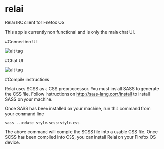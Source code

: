 # relai
Relai IRC client for Firefox OS

This app is currently non functional and is only the main chat UI.

#Connection UI

![alt tag](http://i.imgur.com/NtFy48m.png)

#Chat UI

![alt tag](http://i.imgur.com/qCj2kWm.png)

#Compile instructions

Relai uses SCSS as a CSS preproccessor. You must install SASS to generate the CSS file.
Follow instructions on http://sass-lang.com/install to install SASS on your machine.

Once SASS has been installed on your machine, run this command from your command line

```sass --update style.scss:style.css```

The above command will compile the SCSS file into a usable CSS file. Once SCSS has been
compiled into CSS, you can install Relai on your Firefox OS device.
